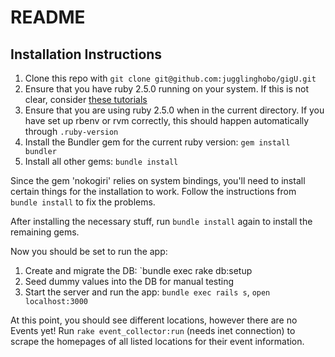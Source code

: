 # README

## Installation Instructions

1. Clone this repo with `git clone git@github.com:jugglinghobo/gigU.git`
2. Ensure that you have ruby 2.5.0 running on your system. If this is not clear, consider [these tutorials](https://gorails.com/setup/ubuntu/16.04)
3. Ensure that you are using ruby 2.5.0 when in the current directory. If you have set up rbenv or rvm correctly, this should happen automatically through `.ruby-version`
3. Install the Bundler gem for the current ruby version: `gem install bundler`
4. Install all other gems: `bundle install`

Since the gem 'nokogiri' relies on system bindings, you'll need to install certain things for the installation to work. Follow the instructions from `bundle install` to fix the problems.

After installing the necessary stuff, run `bundle install` again to install the remaining gems.

Now you should be set to run the app:

1. Create and migrate the DB: `bundle exec rake db:setup
2. Seed dummy values into the DB for manual testing
3. Start the server and run the app: `bundle exec rails s`, `open localhost:3000`


At this point, you should see different locations, however there are no Events yet!
Run `rake event_collector:run` (needs inet connection) to scrape the homepages of all listed locations for their event information.
